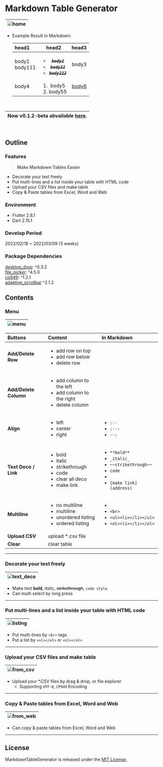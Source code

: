 # Markdown Table Generator

|<img src="https://cyj893.github.io/img/Projects/2/readme/talbe_ex.PNG" title="home" alt="home" />|
| - |

- Example Result in Markdown:

    | head1	 | head2	 | head3	 |
    | :-- | :--: | --: |
    | body1<br>body111	 | ~~_**<ul><li>`body2`</li><li>`body22`</li><li>`body222`</li></ul>**_~~	 | body3	 |
    | body4	 | <ol><li>body5</li><li>body55</li></ol>	 | [body6](https://github.com/cyj893)   |

<br>

| **Now v0.1.2-beta abvailable [here](https://cyj893.github.io/markdown_table_generator/).** |
| - |

<br>

## Outline

### Features

> **Make Markdown Tables Easier**

- Decorate your text freely
- Put multi-lines and a list inside your table with HTML code
- Upload your CSV files and make table
- Copy & Paste tables from Excel, Word and Web

### Environment
- Flutter 2.8.1
- Dart 2.15.1

### Develop Period
2022/02/18 ~ 2022/03/09 (3 weeks)

### Package Dependencies
[desktop_drop](https://pub.dev/packages/desktop_drop): ^0.3.2  
[file_picker](https://pub.dev/packages/file_picker): ^4.5.0  
[cp949](https://pub.dev/packages/cp949): ^1.2.1  
[adaptive_scrollbar](https://pub.dev/packages/adaptive_scrollbar) ^2.1.2  

## Contents
### Menu

|<img src="https://cyj893.github.io/img/Projects/2/readme/menu.PNG" title="menu" alt="menu" />|
| - |

| Buttons	 | Content	 | In Markdown	 |
| :-- | :-- | :-- |
| **Add/Delete Row**	 | <ul><li>add row on top</li><li>add row below</li><li>delete row</li></ul>	 | 	 |
| **Add/Delete Column**	 | <ul><li>add column to the left</li><li>add column to the right</li><li>delete column</li></ul>	 | 	 |
| **Align**	 | <ul><li>left</li><li>center</li><li>right</li></ul>	 | <ul><li>`:--`</li><li>`:--:`</li><li>`--:`</li></ul>	 |
| **Text Deco / Link**	 | <ul><li>bold</li><li>italic</li><li>strikethrough</li><li>code</li><li>clear all deco</li><li>make link</li></ul>	 | <ul><li>`**bold**`</li><li>`_italic_`</li><li>`~~strikethrough~~`</li><li>``code``</li><li></li><li>`[make link](address)`</li></ul>	 |
| **Multiline**	 | <ul><li>no multiline</li><li>multiline</li><li>unordered listing</li><li>ordered listing</li></ul>	 | <ul><li></li><li>`<br>`</li><li>`<ul><li></li></ul>`</li><li>`<ol><li></li></ol>`</li></ul>	 |
| **Upload CSV**	 | upload *.csv file	 | 	 |
| **Clear**	 | clear table	 | 	 |

---

### Decorate your text freely

|<img src="https://cyj893.github.io/img/Projects/2/readme/text_deco.gif" title="text_deco" alt="text_deco" />|
| - |

- Make text **bold**, _italic_, ~~strikethrough~~, `code style`
- Can multi select by long press

---

### Put multi-lines and a list inside your table with HTML code

|<img src="https://cyj893.github.io/img/Projects/2/readme/listing.gif" title="listing" alt="listing" />|
| - |

- Put multi-lines by `<br>` tags
- Put a list by `<ul></ul>` or `<ol></ol>`

---

### Upload your CSV files and make table

|<img src="https://cyj893.github.io/img/Projects/2/readme/from_csv.gif" title="from_csv" alt="from_csv" />|
| - |

- Upload your \*.CSV files by drag & drop, or file explorer
    - Supporting `UTF-8`, `CP949` Encoding

---

### Copy & Paste tables from Excel, Word and Web

|<img src="https://cyj893.github.io/img/Projects/2/readme/from_web.gif" title="from_web" alt="from_web" />|
| - |

- Can copy & paste tables from Excel, Word and Web

---

## License
MarkdownTableGenerator is released under the [MIT License](http://www.opensource.org/licenses/mit-license).